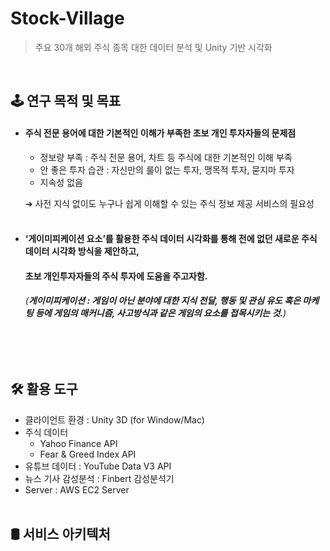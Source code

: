 # Stock-Village
> 주요 30개 해외 주식 종목 대한 데이터 분석 및 Unity 기반 시각화
<br>

## 🕹 연구 목적 및 목표
- #### 주식 전문 용어에 대한 기본적인 이해가 부족한 초보 개인 투자자들의 문제점
  - 정보량 부족 : 주식 전문 용어, 차트 등 주식에 대한 기본적인 이해 부족
  - 안 좋은 투자 습관 : 자신만의 룰이 없는 투자, 맹목적 투자, 묻지마 투자
  - 지속성 없음
  
  ➔ 사전 지식 없이도 누구나 쉽게 이해할 수 있는 주식 정보 제공 서비스의 필요성
  <br><br>

- #### ‘게이미피케이션 요소’를 활용한 주식 데이터 시각화를 통해 전에 없던 새로운 주식 데이터 시각화 방식을 제안하고,
    #### 초보 개인투자자들의 주식 투자에 도움을 주고자함.

  ###### (***게이미피케이션 : 게임이 아닌 분야에 대한 지식 전달, 행동 및 관심 유도 혹은 마케팅 등에 게임의 매커니즘, 사고방식과 같은 게임의 요소를 접목시키는 것.***)
<br><br>

## 🛠 활용 도구
* 클라이언트 환경 : Unity 3D (for Window/Mac)
* 주식 데이터
  - Yahoo Finance API
  - Fear & Greed Index API
* 유튜브 데이터 : YouTube Data V3 API
* 뉴스 기사 감성분석 : Finbert 감성분석기
* Server : AWS EC2 Server
<br><br>

## 🛢 서비스 아키텍처
